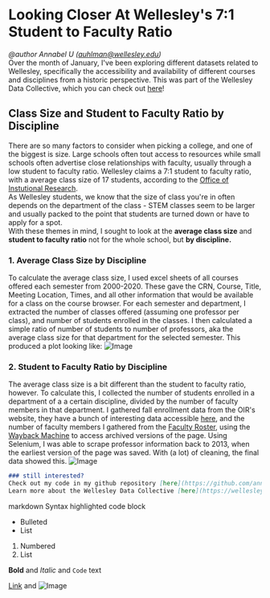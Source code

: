 # Looking Closer At Wellesley's 7:1 Student to Faculty Ratio

_@author Annabel U (auhlman@wellesley.edu)_ <br>
Over the month of January, I've been exploring different datasets related to Wellesley, specifically the accessibility and availability of different courses and disciplines from a historic perspective. This was part of the Wellesley Data Collective, which you can check out [here](https://wellesleydatacollective.wordpress.com/)!

## Class Size and Student to Faculty Ratio by Discipline

There are so many factors to consider when picking a college, and one of the biggest is size. Large schools often tout access to resources while small schools often advertise close relationships with faculty, usually through a low student to faculty ratio. Wellesley claims a 7:1 student to faculty ratio, with a average class size of 17 students, according to the [Office of Instutional Research](https://www.wellesley.edu/oir/facts#:~:text=About%20Academics,is%2017%20students%20per%20class.). <br>
As Wellesley students, we know that the size of class you're in often depends on the department of the class - STEM classes seem to be larger and usually packed to the point that students are turned down or have to apply for a spot. <br>
With these themes in mind, I sought to look at the **average class size** and **student to faculty ratio** not for the whole school, but **by discipline.**

### 1. Average Class Size by Discipline
To calculate the average class size, I used excel sheets of all courses offered each semester from 2000-2020. These gave the CRN, Course, Title, Meeting Location, Times, and all other information that would be available for a class on the course browser. For each semester and department, I extracted the number of classes offered (assuming one professor per class), and number of students enrolled in the classes. I then calculated a simple ratio of number of students to number of professors, aka the average class size for that department for the selected semester. 
This produced a plot looking like:
![Image](https://user-images.githubusercontent.com/77770436/106246402-294e4380-61b2-11eb-9c8f-d15675e7ad33.png)

### 2. Student to Faculty Ratio by Discipline
The average class size is a bit different than the student to faculty ratio, however. To calculate this, I collected the number of students enrolled in a department of a a certain discipline, divided by the number of faculty members in that department. I gathered fall enrollment data from the OIR's website, they have a bunch of interesting data accessible [here](https://www.wellesley.edu/oir/factbook/fall-enrollment-detail), and the number of faculty members I gathered from the [Faculty Roster](https://www.wellesley.edu/provost/facultyroster), using the [Wayback Machine](https://web.archive.org/web/2020*/https://www.wellesley.edu/provost/facultyroster) to access archived versions of the page. Using Selenium, I was able to scrape professor information back to 2013, when the earliest version of the page was saved. With (a lot) of cleaning, the final data showed this. 
![Image](https://user-images.githubusercontent.com/77770436/106247352-7c74c600-61b3-11eb-9c3c-95e1b4185586.png)


```markdown
### still interested?
Check out my code in my github repository [here](https://github.com/annabelu/wdc_jan21)
Learn more about the Wellesley Data Collective [here](https://wellesleydatacollective.wordpress.com/)
```
markdown
Syntax highlighted code block


- Bulleted
- List

1. Numbered
2. List

**Bold** and _Italic_ and `Code` text

[Link](url) and ![Image](src)
